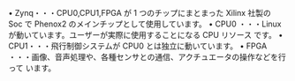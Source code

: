 • Zynq・・・CPU0,CPU1,FPGA が 1 つのチップにまとまった Xilinx 社製の Soc で Phenox2 のメインチップとして使用しています。• CPU0 ・・・Linux が動いています。ユーザーが実際に使用することになる CPU リソース です。• CPU1・・・飛行制御システムが CPU0 とは独立に動いています。• FPGA ・・・画像、音声処理や、各種センサとの通信、アクチュエータの操作などを行っています。
